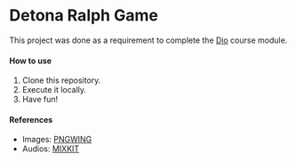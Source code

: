 # Detona Ralph Game

This project was done as a requirement to complete the [Dio](https://www.dio.me/) course module.

#### How to use
1. Clone this repository. 
2. Execute it locally. 
3. Have fun!


#### References
- Images: [PNGWING](https://www.pngwing.com/)
- Audios: [MIXKIT](https://mixkit.co/)
